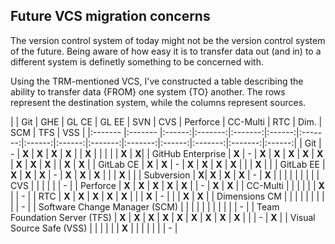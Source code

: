 ## Future VCS migration concerns
The version control system of today might not be the version control system of the future. Being aware of how easy it is to transfer data out (and in) to a different system is definetly something to be concerned with.

Using the TRM-mentioned VCS, I've constructed a table describing the ability to transfer data {FROM} one system {TO} another. The rows represent the destination system, while the columns represent sources.


| | Git | GHE | GL CE | GL EE | SVN | CVS | Perforce | CC-Multi | RTC | Dim. | SCM | TFS | VSS |
|:------- |:------- |:------:|:-------:|:-------:|:------:|:-------:|:------:|:------:|:-------:|:-------:|:------:|:-------:|:-------:|:------:|
| Git | - | **X** | **X** | **X** | **X** | | **X** |  |  |   |  | **X** | **X**|
| GitHub Enterprise | **X** | - | **X** | **X** | **X** | **X** | **X** | **X** | **X** | **X** | | **X** | **X** |
| GitLab CE | **X** | **X** | - | **X** | **X** | **X** | **X** |  |  | **X** | | 
| GitLab EE  | **X** | **X** | **X** | - | **X** | **X** | **X** |  |  | **X** | | 
| Subversion |  **X**| **X** | **X** | **X** | - | **X** | | | | | | | |
| CVS | | | | |  | - |
| Perforce | **X** | **X** | **X** | **X** | **X** |  | - | **X** | **X** |
| CC-Multi | | |  | | | **X** |  | - |
| RTC | **X** | **X** | **X** | **X** | **X** | | | **X** | - | | | **X** | **X** |
| Dimensions CM | | | | |  | | | |  | - |
| Software Change Manager (SCM) |  | | | | |  | | | |  | - |
| Team Foundation Server (TFS) | **X** | **X** | **X** | **X** | **X** | **X** | **X** | **X** | **X** | | | - | **X** |
| Visual Source Safe (VSS) |  | | | | | **X** | |  | | | |  | - |
